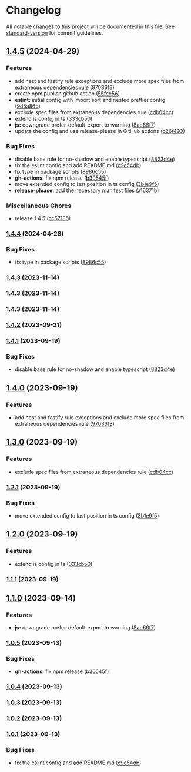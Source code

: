 # Changelog

All notable changes to this project will be documented in this file. See [standard-version](https://github.com/conventional-changelog/standard-version) for commit guidelines.

## [1.4.5](https://github.com/Nos-Futurs/eslint-prettier-config/compare/eslint-config-v1.4.4...eslint-config-v1.4.5) (2024-04-29)


### Features

* add nest and fastify rule exceptions and exclude more spec files from extraneous dependencies rule ([97036f3](https://github.com/Nos-Futurs/eslint-prettier-config/commit/97036f3fafd221f79f90ecfcf407c140357cc288))
* create npm publish github action ([55fcc56](https://github.com/Nos-Futurs/eslint-prettier-config/commit/55fcc569b6bc258e75b32f102475c6015aefa8a1))
* **eslint:** initial config with import sort and nested prettier config ([9d5a86b](https://github.com/Nos-Futurs/eslint-prettier-config/commit/9d5a86b87eb8fdcc50dddae744321d92e451c836))
* exclude spec files from extraneous dependencies rule ([cdb04cc](https://github.com/Nos-Futurs/eslint-prettier-config/commit/cdb04cc6206def9644ed1bb2c8d82e57b4bdd561))
* extend js config in ts ([333cb50](https://github.com/Nos-Futurs/eslint-prettier-config/commit/333cb5070ef5371bbbfb4707a653ac69559d2d25))
* **js:** downgrade prefer-default-export to warning ([8ab66f7](https://github.com/Nos-Futurs/eslint-prettier-config/commit/8ab66f78d513ac957995afa09d986443c2b24584))
* update the config and use release-please in GitHub actions ([b26f493](https://github.com/Nos-Futurs/eslint-prettier-config/commit/b26f493a45ddb3c998a3a4a4d85c8c0e736d0902))


### Bug Fixes

* disable base rule for no-shadow and enable typescript ([8823d4e](https://github.com/Nos-Futurs/eslint-prettier-config/commit/8823d4eb9fadd42e7263a81c755718d664e96df0))
* fix the eslint config and add README.md ([c9c54db](https://github.com/Nos-Futurs/eslint-prettier-config/commit/c9c54db0245501eb6b0630e4bad194fb76b108ca))
* fix type in package scripts ([8986c55](https://github.com/Nos-Futurs/eslint-prettier-config/commit/8986c55d0a5766363f77cfe736651f1760e64582))
* **gh-actions:** fix npm release ([b30545f](https://github.com/Nos-Futurs/eslint-prettier-config/commit/b30545f5516883940057f31c8562ad6f5595b17b))
* move extended config to last position in ts config ([3b1e9f5](https://github.com/Nos-Futurs/eslint-prettier-config/commit/3b1e9f59eb6be308969e9b88a6e35d263b0389f9))
* **release-please:** add the necessary manifest files ([a16371b](https://github.com/Nos-Futurs/eslint-prettier-config/commit/a16371b596a49be424c6e354ac82844de1ead6b5))


### Miscellaneous Chores

* release 1.4.5 ([cc57185](https://github.com/Nos-Futurs/eslint-prettier-config/commit/cc57185e350102291ce7e7519e1c816d332c702a))

### [1.4.4](https://github.com/Nos-Futurs/eslint-prettier-config/compare/v1.4.3...v1.4.4) (2024-04-28)


### Bug Fixes

* fix type in package scripts ([8986c55](https://github.com/Nos-Futurs/eslint-prettier-config/commit/8986c55d0a5766363f77cfe736651f1760e64582))

### [1.4.3](https://github.com/Nos-Futurs/eslint-prettier-config/compare/v1.4.2...v1.4.3) (2023-11-14)

### [1.4.3](https://github.com/Nos-Futurs/eslint-prettier-config/compare/v1.4.2...v1.4.3) (2023-11-14)

### [1.4.3](https://github.com/Nos-Futurs/eslint-prettier-config/compare/v1.4.1...v1.4.3) (2023-11-14)

### [1.4.2](https://github.com/Nos-Futurs/eslint-prettier-config/compare/v1.4.1...v1.4.2) (2023-09-21)

### [1.4.1](https://github.com/Nos-Futurs/eslint-prettier-config/compare/v1.4.0...v1.4.1) (2023-09-19)


### Bug Fixes

* disable base rule for no-shadow and enable typescript ([8823d4e](https://github.com/Nos-Futurs/eslint-prettier-config/commit/8823d4eb9fadd42e7263a81c755718d664e96df0))

## [1.4.0](https://github.com/Nos-Futurs/eslint-prettier-config/compare/v1.3.0...v1.4.0) (2023-09-19)


### Features

* add nest and fastify rule exceptions and exclude more spec files from extraneous dependencies rule ([97036f3](https://github.com/Nos-Futurs/eslint-prettier-config/commit/97036f3fafd221f79f90ecfcf407c140357cc288))

## [1.3.0](https://github.com/Nos-Futurs/eslint-prettier-config/compare/v1.2.1...v1.3.0) (2023-09-19)


### Features

* exclude spec files from extraneous dependencies rule ([cdb04cc](https://github.com/Nos-Futurs/eslint-prettier-config/commit/cdb04cc6206def9644ed1bb2c8d82e57b4bdd561))

### [1.2.1](https://github.com/Nos-Futurs/eslint-prettier-config/compare/v1.2.0...v1.2.1) (2023-09-19)


### Bug Fixes

* move extended config to last position in ts config ([3b1e9f5](https://github.com/Nos-Futurs/eslint-prettier-config/commit/3b1e9f59eb6be308969e9b88a6e35d263b0389f9))

## [1.2.0](https://github.com/Nos-Futurs/eslint-prettier-config/compare/v1.1.1...v1.2.0) (2023-09-19)


### Features

* extend js config in ts ([333cb50](https://github.com/Nos-Futurs/eslint-prettier-config/commit/333cb5070ef5371bbbfb4707a653ac69559d2d25))

### [1.1.1](https://github.com/Nos-Futurs/eslint-prettier-config/compare/v1.1.0...v1.1.1) (2023-09-19)

## [1.1.0](https://github.com/Nos-Futurs/eslint-prettier-config/compare/v1.0.5...v1.1.0) (2023-09-14)


### Features

* **js:** downgrade prefer-default-export to warning ([8ab66f7](https://github.com/Nos-Futurs/eslint-prettier-config/commit/8ab66f78d513ac957995afa09d986443c2b24584))

### [1.0.5](https://github.com/Nos-Futurs/eslint-prettier-config/compare/v1.0.4...v1.0.5) (2023-09-13)


### Bug Fixes

* **gh-actions:** fix npm release ([b30545f](https://github.com/Nos-Futurs/eslint-prettier-config/commit/b30545f5516883940057f31c8562ad6f5595b17b))

### [1.0.4](https://github.com/Nos-Futurs/eslint-prettier-config/compare/v1.0.3...v1.0.4) (2023-09-13)

### [1.0.3](https://github.com/Nos-Futurs/eslint-prettier-config/compare/v1.0.2...v1.0.3) (2023-09-13)

### [1.0.2](https://github.com/Nos-Futurs/eslint-prettier-config/compare/v1.0.1...v1.0.2) (2023-09-13)

### [1.0.1](https://github.com/Nos-Futurs/eslint-prettier-config/compare/v1.0.0...v1.0.1) (2023-09-13)


### Bug Fixes

* fix the eslint config and add README.md ([c9c54db](https://github.com/Nos-Futurs/eslint-prettier-config/commit/c9c54db0245501eb6b0630e4bad194fb76b108ca))
